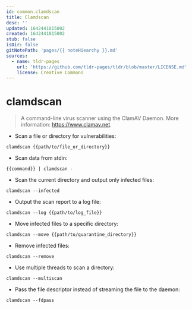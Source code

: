```yaml
---
id: common.clamdscan
title: Clamdscan
desc: ''
updated: 1642441815002
created: 1642441815002
stub: false
isDir: false
gitNotePath: 'pages/{{ noteHiearchy }}.md'
sources:
  - name: tldr-pages
    url: 'https://github.com/tldr-pages/tldr/blob/master/LICENSE.md'
    license: Creative Commons
---
```

# clamdscan

> A command-line virus scanner using the ClamAV Daemon.
> More information: <https://www.clamav.net>.

- Scan a file or directory for vulnerabilities:

`clamdscan {{path/to/file_or_directory}}`

- Scan data from stdin:

`{{command}} | clamdscan -`

- Scan the current directory and output only infected files:

`clamdscan --infected`

- Output the scan report to a log file:

`clamdscan --log {{path/to/log_file}}`

- Move infected files to a specific directory:

`clamdscan --move {{path/to/quarantine_directory}}`

- Remove infected files:

`clamdscan --remove`

- Use multiple threads to scan a directory:

`clamdscan --multiscan`

- Pass the file descriptor instead of streaming the file to the daemon:

`clamdscan --fdpass`

